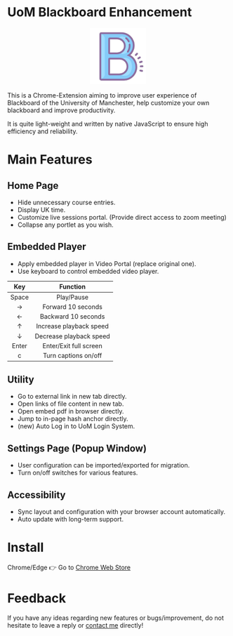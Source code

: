 # UoM Blackboard Enhancement
<div align="center"><img src="https://raw.githubusercontent.com/RyanXinOne/UoMBbEn/master/assets/icon-128.png" alt="UoMBbEn icon"/></div>

This is a Chrome-Extension aiming to improve user experience of Blackboard of the University of Manchester, help customize your own blackboard and improve productivity.

It is quite light-weight and written by native JavaScript to ensure high efficiency and reliability.

# Main Features
## Home Page
+ Hide unnecessary course entries.
+ Display UK time.
+ Customize live sessions portal. (Provide direct access to zoom meeting)
+ Collapse any portlet as you wish.

## Embedded Player
+ Apply embedded player in Video Portal (replace original one).
+ Use keyboard to control embedded video player.

| Key | Function |
| :-: | :-: |
| Space | Play/Pause |
| → | Forward 10 seconds |
| ← | Backward 10 seconds |
| ↑ | Increase playback speed |
| ↓ | Decrease playback speed |
| Enter | Enter/Exit full screen |
| c | Turn captions on/off |

## Utility
+ Go to external link in new tab directly.
+ Open links of file content in new tab.
+ Open embed pdf in browser directly.
+ Jump to in-page hash anchor directly.
+ (new) Auto Log in to UoM Login System.

## Settings Page (Popup Window)
+ User configuration can be imported/exported for migration.
+ Turn on/off switches for various features.

## Accessibility
+ Sync layout and configuration with your browser account automatically.
+ Auto update with long-term support.

# Install
Chrome/Edge 👉 Go to [Chrome Web Store](https://chrome.google.com/webstore/detail/uom-blackboard-enhancemen/hfemolalfcjcgompdfddabemkdpbgjki)

# Feedback
If you have any ideas regarding new features or bugs/improvement, do not hesitate to leave a reply or [contact me](mailto://xyz@ryanxin.cn) directly!
